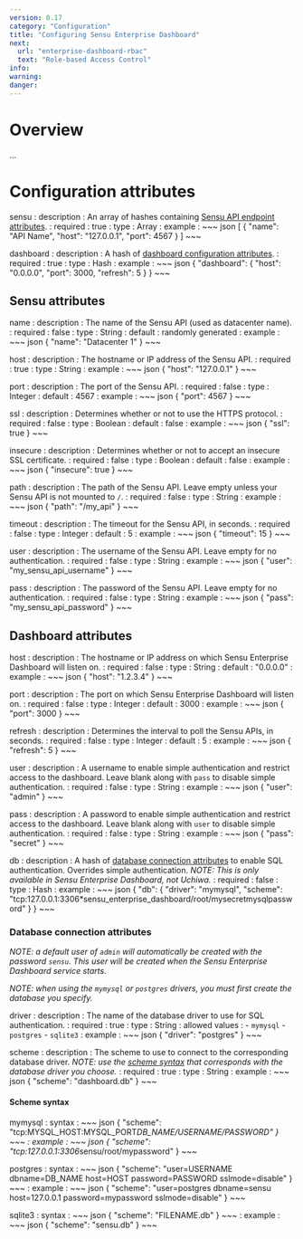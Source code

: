 ```yaml
---
version: 0.17
category: "Configuration"
title: "Configuring Sensu Enterprise Dashboard"
next:
  url: "enterprise-dashboard-rbac"
  text: "Role-based Access Control"
info:
warning:
danger:
---
```


# Overview

...

# Configuration attributes

sensu
: description
  : An array of hashes containing [Sensu API endpoint attributes](#sensu-attributes).
: required
  : true
: type
  : Array
: example
  : ~~~ json
    [
        {
            "name": "API Name",
            "host": "127.0.0.1",
            "port": 4567
        }
    ]
    ~~~

dashboard
: description
  : A hash of [dashboard configuration attributes](#dashboard-attributes).
: required
  : true
: type
  : Hash
: example
  : ~~~ json
    {
        "dashboard": {
            "host": "0.0.0.0",
            "port": 3000,
            "refresh": 5
        }
    }
    ~~~

## Sensu attributes

name
: description
  : The name of the Sensu API (used as datacenter name).
: required
  : false
: type
  : String
: default
  : randomly generated
: example
  : ~~~ json
    {
        "name": "Datacenter 1"
    }
    ~~~

host
: description
  : The hostname or IP address of the Sensu API.
: required
  : true
: type
  : String
: example
  : ~~~ json
    {
        "host": "127.0.0.1"
    }
    ~~~

port
: description
  : The port of the Sensu API.
: required
  : false
: type
  : Integer
: default
  : 4567
: example
  : ~~~ json
    {
        "port": 4567
    }
    ~~~

ssl
: description
  : Determines whether or not to use the HTTPS protocol.
: required
  : false
: type
  : Boolean
: default
  : false
: example
  : ~~~ json
    {
        "ssl": true
    }
    ~~~

insecure
: description
  : Determines whether or not to accept an insecure SSL certificate.
: required
  : false
: type
  : Boolean
: default
  : false
: example
  : ~~~ json
    {
        "insecure": true
    }
    ~~~

path
: description
  : The path of the Sensu API. Leave empty unless your Sensu API is not mounted to `/`.
: required
  : false
: type
  : String
: example
  : ~~~ json
    {
        "path": "/my_api"
    }
    ~~~

timeout
: description
  : The timeout for the Sensu API, in seconds.
: required
  : false
: type
  : Integer
: default
  : 5
: example
  : ~~~ json
    {
        "timeout": 15
    }
    ~~~

user
: description
  : The username of the Sensu API. Leave empty for no authentication.
: required
  : false
: type
  : String
: example
  : ~~~ json
    {
        "user": "my_sensu_api_username"
    }
    ~~~

pass
: description
  : The password of the Sensu API. Leave empty for no authentication.
: required
  : false
: type
  : String
: example
  : ~~~ json
    {
        "pass": "my_sensu_api_password"
    }
    ~~~

## Dashboard attributes

host
: description
  : The hostname or IP address on which Sensu Enterprise Dashboard will listen on.
: required
  : false
: type
  : String
: default
  : "0.0.0.0"
: example
  : ~~~ json
    {
        "host": "1.2.3.4"
    }
    ~~~

port
: description
  : The port on which Sensu Enterprise Dashboard will listen on.
: required
  : false
: type
  : Integer
: default
  : 3000
: example
  : ~~~ json
    {
        "port": 3000
    }
    ~~~

refresh
: description
  : Determines the interval to poll the Sensu APIs, in seconds.
: required
  : false
: type
  : Integer
: default
  : 5
: example
  : ~~~ json
    {
        "refresh": 5
    }
    ~~~

user
: description
  : A username to enable simple authentication and restrict access to the
    dashboard. Leave blank along with `pass` to disable simple authentication.
: required
  : false
: type
  : String
: example
  : ~~~ json
    {
        "user": "admin"
    }
    ~~~

pass
: description
  : A password to enable simple authentication and restrict access to the
    dashboard. Leave blank along with `user` to disable simple authentication.
: required
  : false
: type
  : String
: example
  : ~~~ json
    {
        "pass": "secret"
    }
    ~~~

db
: description
  : A hash of [database connection attributes](#database-connection-attributes)
    to enable SQL authentication. Overrides simple authentication.
    _NOTE: This is only available in Sensu Enterprise Dashboard, not Uchiwa._
: required
  : false
: type
  : Hash
: example
  : ~~~ json
    {
        "db": {
          "driver": "mymysql",
          "scheme": "tcp:127.0.0.1:3306*sensu_enterprise_dashboard/root/mysecretmysqlpassword"
        }
    }
    ~~~

### Database connection attributes

_NOTE: a default user of `admin` will automatically be created with the password
`sensu`. This user will be created when the Sensu Enterprise Dashboard service
starts._

_NOTE: when using the `mymysql` or `postgres` drivers, you must first create the
database you specify._

driver
: description
  : The name of the database driver to use for SQL authentication.
: required
  : true
: type
  : String
: allowed values
  : - `mymysql`
    - `postgres`
    - `sqlite3`
: example
  : ~~~ json
    {
        "driver": "postgres"
    }
    ~~~

scheme
: description
  : The scheme to use to connect to the corresponding database driver.
    _NOTE: use the [scheme syntax](#scheme-syntax) that corresponds with the
    database driver you choose._
: required
  : true
: type
  : String
: example
  : ~~~ json
    {
        "scheme": "dashboard.db"
    }
    ~~~

#### Scheme syntax

mymysql
: syntax
  : ~~~ json
    {
        "scheme": "tcp:MYSQL_HOST:MYSQL_PORT*DB_NAME/USERNAME/PASSWORD"
    }
    ~~~
: example
  : ~~~ json
    {
        "scheme": "tcp:127.0.0.1:3306*sensu/root/mypassword"
    }
    ~~~

postgres
: syntax
  : ~~~ json
    {
        "scheme": "user=USERNAME dbname=DB_NAME host=HOST password=PASSWORD sslmode=disable"
    }
    ~~~
: example
  : ~~~ json
    {
        "scheme": "user=postgres dbname=sensu host=127.0.0.1 password=mypassword sslmode=disable"
    }
    ~~~

sqlite3
: syntax
  : ~~~ json
    {
        "scheme": "FILENAME.db"
    }
    ~~~
: example
  : ~~~ json
    {
        "scheme": "sensu.db"
    }
    ~~~

